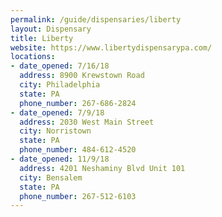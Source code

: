 ```yaml
---
permalink: /guide/dispensaries/liberty
layout: Dispensary
title: Liberty
website: https://www.libertydispensarypa.com/
locations:
- date_opened: 7/16/18
  address: 8900 Krewstown Road
  city: Philadelphia
  state: PA
  phone_number: 267-686-2824
- date_opened: 7/9/18
  address: 2030 West Main Street
  city: Norristown
  state: PA
  phone_number: 484-612-4520
- date_opened: 11/9/18
  address: 4201 Neshaminy Blvd Unit 101
  city: Bensalem
  state: PA
  phone_number: 267-512-6103
---
```




